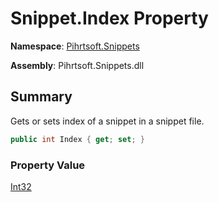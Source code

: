 # Snippet\.Index Property

**Namespace**: [Pihrtsoft.Snippets](../../README.md)

**Assembly**: Pihrtsoft\.Snippets\.dll

## Summary

Gets or sets index of a snippet in a snippet file\.

```csharp
public int Index { get; set; }
```

### Property Value

[Int32](https://docs.microsoft.com/en-us/dotnet/api/system.int32)

